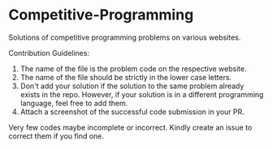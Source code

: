 # Competitive-Programming
Solutions of competitive programming problems on various websites. 

Contribution Guidelines:
1. The name of the file is the problem code on the respective website.
2. The name of the file should be strictly in the lower case letters.
3. Don't add your solution if the solution to the same problem already exists in the repo. However, if your solution is in a different programming language, feel free to add them.
4. Attach a screenshot of the successful code submission in your PR.

Very few codes maybe incomplete or incorrect. Kindly create an issue to correct them if you find one. 
